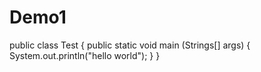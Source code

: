# Demo1
public class Test {
    public static void main (Strings[] args) {
        System.out.println("hello world");
        }
}

